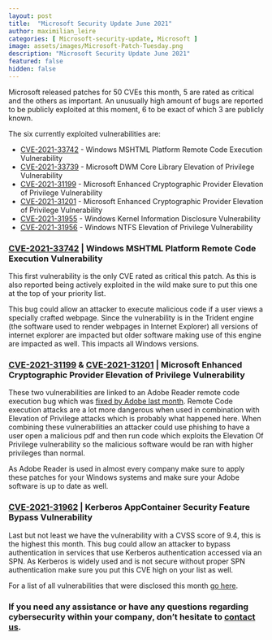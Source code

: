 ```yaml
---
layout: post
title:  "Microsoft Security Update June 2021"
author: maximilian_leire
categories: [ Microsoft-security-update, Microsoft ]
image: assets/images/Microsoft-Patch-Tuesday.png
description: "Microsoft Security Update June 2021"
featured: false
hidden: false
---
```


Microsoft released patches for 50 CVEs this month, 5 are rated as critical and the others as important. An unusually high amount of bugs are reported to be publicly exploited at this moment, 6 to be exact of which 3 are publicly known. 

The six currently exploited vulnerabilities are:
* [CVE-2021-33742](https://portal.msrc.microsoft.com/en-US/security-guidance/advisory/CVE-2021-33742) - Windows MSHTML Platform Remote Code Execution Vulnerability
* [CVE-2021-33739](https://portal.msrc.microsoft.com/en-US/security-guidance/advisory/CVE-2021-33739) - Microsoft DWM Core Library Elevation of Privilege Vulnerability
* [CVE-2021-31199](https://portal.msrc.microsoft.com/en-US/security-guidance/advisory/CVE-2021-31199) - Microsoft Enhanced Cryptographic Provider Elevation of Privilege Vulnerability
* [CVE-2021-31201](https://portal.msrc.microsoft.com/en-US/security-guidance/advisory/CVE-2021-31201) - Microsoft Enhanced Cryptographic Provider Elevation of Privilege Vulnerability
* [CVE-2021-31955](https://portal.msrc.microsoft.com/en-US/security-guidance/advisory/CVE-2021-31955) - Windows Kernel Information Disclosure Vulnerability
* [CVE-2021-31956](https://portal.msrc.microsoft.com/en-US/security-guidance/advisory/CVE-2021-31956) - Windows NTFS Elevation of Privilege Vulnerability


### [CVE-2021-33742](https://portal.msrc.microsoft.com/en-US/security-guidance/advisory/CVE-2021-33742) | Windows MSHTML Platform Remote Code Execution Vulnerability
This first vulnerability is the only CVE rated as critical this patch. As this is also reported being actively exploited in the wild make sure to put this one at the top of your priority list.

This bug could allow an attacker to execute malicious code if a user views a specially crafted webpage. Since the vulnerability is in the Trident engine (the software used to render webpages in Internet Explorer) all versions of internet explorer are impacted but older software making use of this engine are impacted as well. This impacts all Windows versions.


### [CVE-2021-31199](https://portal.msrc.microsoft.com/en-US/security-guidance/advisory/CVE-2021-31199) & [CVE-2021-31201](https://portal.msrc.microsoft.com/en-US/security-guidance/advisory/CVE-2021-31201) | Microsoft Enhanced Cryptographic Provider Elevation of Privilege Vulnerability
These two vulnerabilities are linked to an Adobe Reader remote code execution bug which was [fixed by Adobe last month](https://helpx.adobe.com/security/products/acrobat/apsb21-29.html). Remote Code execution attacks are a lot more dangerous when used in combination with Elevation of Privilege attacks which is probably what happened here. When combining these vulnerabilities an attacker could use phishing to have a user open a malicious pdf and then run code which exploits the Elevation Of Privilege vulnerability so the malicious software would be ran with higher privileges than normal.

As Adobe Reader is used in almost every company make sure to apply these patches for your Windows systems and make sure your Adobe software is up to date as well.

### [CVE-2021-31962](https://portal.msrc.microsoft.com/en-US/security-guidance/advisory/CVE-2021-31962) | Kerberos AppContainer Security Feature Bypass Vulnerability
Last but not least we have the vulnerability with a CVSS score of 9.4, this is the highest this month. This bug could allow an attacker to bypass authentication in services that use Kerberos authentication accessed via an SPN. As Kerberos is widely used and is not secure without proper SPN authentication make sure you put this CVE high on your list as well.



For a list of all vulnerabilities that were disclosed this month [go here](https://msrc.microsoft.com/update-guide).


### If you need any assistance or have any questions regarding cybersecurity within your company, don’t hesitate to [contact us](https://www.ordina.be/diensten/security-and-privacy/).
